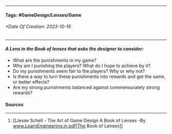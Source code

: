 __________________________________________________________________________
#### **Tags:** #GameDesign/Lenses/Game
###### *Date Of Creation: 2023-10-15
__________________________________________________________________________

#### ***A Lens in the Book of lenses that asks the designer to consider:***
- What are the punishments in my game?
- Why am I punishing the players? What do I hope to achieve by it?
- Do my punishments seem fair to the players? Why or why not?
- Is there a way to turn these punishments into rewards and get the same, or better effects?
- Are my strong punishments balanced against commensurately strong rewards?
#### Sources
__________________________________________________________________________
1. [[Jesse Schell - The Art of Game Design A Book of Lenses -By www.LearnEngineering.in.pdf|The Book of Lenses]]